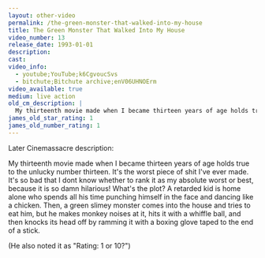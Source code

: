 ```yaml
---
layout: other-video
permalink: /the-green-monster-that-walked-into-my-house
title: The Green Monster That Walked Into My House
video_number: 13
release_date: 1993-01-01
description: 
cast: 
video_info:
  - youtube;YouTube;k6CgvoucSvs
  - bitchute;Bitchute archive;enV06UHNOErm
video_available: true
medium: live action
old_cm_description: |
  My thirteenth movie made when I became thirteen years of age holds true to the unlucky number thirteen. It's the worst piece of shit I've ever made.
james_old_star_rating: 1
james_old_number_rating: 1
---
```


<p class="gold">Later Cinemassacre description:<p>

<p>My thirteenth movie made when I became thirteen years of age holds true to the unlucky number thirteen. It's the worst piece of shit I've ever made. It's so bad that I dont know whether to rank it as my absolute worst or best, because it is so damn hilarious! What's the plot? A retarded kid is home alone who spends all his time punching himself in the face and dancing like a chicken. Then, a green slimey monster comes into the house and tries to eat him, but he makes monkey noises at it, hits it with a whiffle ball, and then knocks its head off by ramming it with a boxing glove taped to the end of a stick.</p>

<p>(He also noted it as "Rating: 1 or 10?")</p>